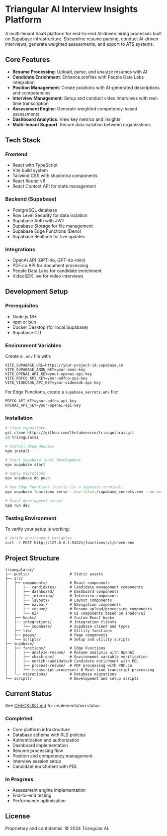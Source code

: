 # Triangular AI Interview Insights Platform

A multi-tenant SaaS platform for end-to-end AI-driven hiring processes built on Supabase infrastructure. Streamline resume parsing, conduct AI-driven interviews, generate weighted assessments, and export to ATS systems.

## Core Features

- **Resume Processing**: Upload, parse, and analyze resumes with AI
- **Candidate Enrichment**: Enhance profiles with People Data Labs integration
- **Position Management**: Create positions with AI-generated descriptions and competencies
- **Interview Management**: Setup and conduct video interviews with real-time transcription
- **Assessment Engine**: Generate weighted competency-based assessments
- **Dashboard Analytics**: View key metrics and insights
- **Multi-tenant Support**: Secure data isolation between organizations

## Tech Stack

### Frontend
- React with TypeScript
- Vite build system
- Tailwind CSS with shadcn/ui components
- React Router v6
- React Context API for state management

### Backend (Supabase)
- PostgreSQL database
- Row Level Security for data isolation
- Supabase Auth with JWT
- Supabase Storage for file management
- Supabase Edge Functions (Deno)
- Supabase Realtime for live updates

### Integrations
- OpenAI API (GPT-4o, GPT-4o-mini)
- PDF.co API for document processing
- People Data Labs for candidate enrichment
- VideoSDK.live for video interviews

## Development Setup

### Prerequisites
- Node.js 18+
- npm or bun
- Docker Desktop (for local Supabase)
- Supabase CLI

### Environment Variables
Create a `.env` file with:
```
VITE_SUPABASE_URL=https://your-project-id.supabase.co
VITE_SUPABASE_ANON_KEY=your-anon-key
VITE_OPENAI_API_KEY=your-openai-api-key
VITE_PDFCO_API_KEY=your-pdfco-api-key
VITE_VIDEOSDK_API_KEY=your-videosdk-api-key
```

For Edge Functions, create a `supabase_secrets.env` file:
```
PDFCO_API_KEY=your-pdfco-api-key
OPENAI_API_KEY=your-openai-api-key
```

### Installation

```bash
# Clone repository
git clone https://github.com/thelabvenice/triangularai.git
cd triangularai

# Install dependencies
npm install

# Start Supabase local development
npx supabase start

# Apply migrations
npx supabase db push

# Run Edge Functions locally (in a separate terminal)
npx supabase functions serve --env-file=./supabase_secrets.env --no-verify-jwt

# Start development server
npm run dev
```

### Testing Environment

To verify your setup is working:
```bash
# Verify environment variables
curl -X POST http://127.0.0.1:54321/functions/v1/check-env
```

## Project Structure

```
triangularai/
├── public/                  # Static assets
├── src/
│   ├── components/          # React components
│   │   ├── candidates/      # Candidate management components
│   │   ├── dashboard/       # Dashboard components
│   │   ├── interview/       # Interview components
│   │   ├── layouts/         # Layout components
│   │   ├── navbar/          # Navigation components
│   │   ├── resume/          # Resume upload/processing components
│   │   └── ui/              # UI components based on shadcn/ui
│   ├── hooks/               # Custom React hooks
│   ├── integrations/        # Integration clients
│   │   └── supabase/        # Supabase client and types
│   ├── lib/                 # Utility functions
│   ├── pages/               # Page components
│   └── scripts/             # Setup and utility scripts
├── supabase/
│   ├── functions/           # Edge Functions
│   │   ├── analyze-resume/  # Resume analysis with OpenAI
│   │   ├── check-env/       # Environment variable verification
│   │   ├── enrich-candidate/# Candidate enrichment with PDL
│   │   ├── process-resume/  # PDF processing with PDF.co
│   │   └── transcript-processor/ # Real-time transcript processing
│   └── migrations/          # Database migrations
└── scripts/                 # Development and setup scripts
```

## Current Status

See [CHECKLIST.md](memory-bank/checklist.md) for implementation status.

### Completed
- Core platform infrastructure
- Database schema with RLS policies
- Authentication and authorization
- Dashboard implementation
- Resume processing flow
- Position and competency management
- Interview session setup
- Candidate enrichment with PDL

### In Progress
- Assessment engine implementation
- End-to-end testing
- Performance optimization

## License

Proprietary and confidential. © 2024 Triangular AI.
